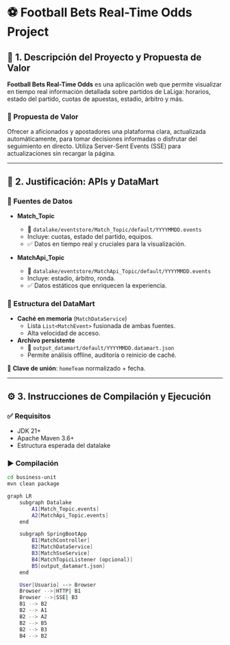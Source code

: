 # ⚽ Football Bets Real-Time Odds Project

## 📌 1. Descripción del Proyecto y Propuesta de Valor

**Football Bets Real-Time Odds** es una aplicación web que permite visualizar en tiempo real información detallada sobre partidos de LaLiga: horarios, estado del partido, cuotas de apuestas, estadio, árbitro y más.

### 🎯 Propuesta de Valor

Ofrecer a aficionados y apostadores una plataforma clara, actualizada automáticamente, para tomar decisiones informadas o disfrutar del seguimiento en directo. Utiliza Server-Sent Events (SSE) para actualizaciones sin recargar la página.

---

## 🧠 2. Justificación: APIs y DataMart

### 🧩 Fuentes de Datos

- **Match_Topic**
  - 📁 `datalake/eventstore/Match_Topic/default/YYYYMMDD.events`
  - Incluye: cuotas, estado del partido, equipos.
  - ✅ Datos en tiempo real y cruciales para la visualización.
  
- **MatchApi_Topic**
  - 📁 `datalake/eventstore/MatchApi_Topic/default/YYYYMMDD.events`
  - Incluye: estadio, árbitro, ronda.
  - ✅ Datos estáticos que enriquecen la experiencia.

### 🧱 Estructura del DataMart

- **Caché en memoria** (`MatchDataService`)
  - Lista `List<MatchEvent>` fusionada de ambas fuentes.
  - Alta velocidad de acceso.
- **Archivo persistente**
  - 📁 `output_datamart/default/YYYYMMDD.datamart.json`
  - Permite análisis offline, auditoría o reinicio de caché.

🔑 **Clave de unión**: `homeTeam` normalizado + fecha.

---

## ⚙️ 3. Instrucciones de Compilación y Ejecución

### ✅ Requisitos

- JDK 21+
- Apache Maven 3.6+
- Estructura esperada del datalake

### ▶️ Compilación

```bash
cd business-unit
mvn clean package

graph LR
    subgraph Datalake
        A1[Match_Topic.events]
        A2[MatchApi_Topic.events]
    end

    subgraph SpringBootApp
        B1[MatchController]
        B2[MatchDataService]
        B3[MatchSseService]
        B4[MatchTopicListener (opcional)]
        B5[output_datamart.json]
    end

    User[Usuario] --> Browser
    Browser -->|HTTP| B1
    Browser -->|SSE| B3
    B1 --> B2
    B2 --> A1
    B2 --> A2
    B2 --> B5
    B2 --> B3
    B4 --> B2

